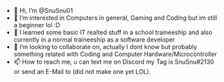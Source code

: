- 👋 Hi, I’m @SnuSnu01
- 👀 I’m interested in Computers in general, Gaming and Coding but im still a beginner lol :D
- 🌱 I learned some basic IT realted stuff in a school traineeship and also currently in a normal traineeship as a software developer
- 💞️ I’m looking to collaborate on, actually I dont know but probably something related with Coding and Computer Hardware/Microcontroller
- 📫 How to reach me, u can text me on Discord my Tag is SnuSnu#2130 or send an E-Mail to (did not make one yet LOL).

<!---
SnuSnu01/SnuSnu01 is a ✨ special ✨ repository because its `README.md` (this file) appears on your GitHub profile.
You can click the Preview link to take a look at your changes.
--->
